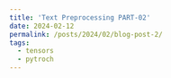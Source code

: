 ```yaml
---
title: 'Text Preprocessing PART-02'
date: 2024-02-12
permalink: /posts/2024/02/blog-post-2/
tags:
  - tensors
  - pytroch
---
```









